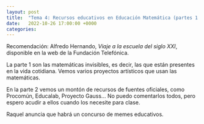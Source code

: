 ```yaml
---
layout: post
title:  "Tema 4: Recursos educativos en Educación Matemática (partes 1 y 2)"
date:   2022-10-26 17:00:00 +0000
categories:
---
```

Recomendación: Alfredo Hernando, _Viaje a la escuela del siglo XXI_, disponible en la web de la Fundación Telefónica.

La parte 1 son las matemáticas invisibles, es decir, las que están presentes en la vida cotidiana. Vemos varios proyectos artísticos que usan las matemáticas.

En la parte 2 vemos un montón de recursos de fuentes oficiales, como Procomún, Educalab, Proyecto Gauss... No puedo comentarlos todos, pero espero acudir a ellos cuando los necesite para clase.

Raquel anuncia que habrá un concurso de memes educativos.

<!--
# Tema 4.1: Las matemáticas invisibles

# Tema 4.2: Recursos educativos en el aula-->
